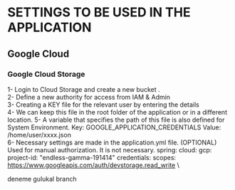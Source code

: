 # SETTINGS TO BE USED IN THE APPLICATION

## Google Cloud

### Google Cloud Storage

1- Login to Cloud Storage and create a new bucket . \
2- Define a new authority for access from IAM & Admin \
3- Creating a KEY file for the relevant user by entering the details  \
4- We can keep this file in the root folder of the application or in a different location.
5- A variable that specifies the path of this file is also defined for System Environment.
Key: GOOGLE_APPLICATION_CREDENTIALS
Value: /home/user/xxxx.json\
6- Necessary settings are made in the application.yml file. (OPTIONAL)
Used for manual authorization. It is not necessary.
spring:
    cloud:
        gcp:
            project-id: "endless-gamma-191414"
            credentials:
            scopes: https://www.googleapis.com/auth/devstorage.read_write
  \



deneme gulukal branch
